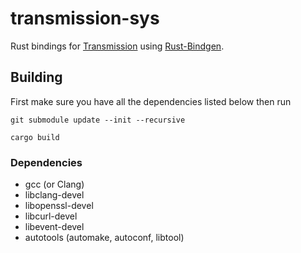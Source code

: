 # transmission-sys
Rust bindings for [Transmission](https://transmissionbt.com/) using [Rust-Bindgen](https://github.com/rust-lang/rust-bindgen).

## Building

First make sure you have all the dependencies listed below then run

`git submodule update --init --recursive`

`cargo build`

### Dependencies
- gcc (or Clang)
- libclang-devel
- libopenssl-devel
- libcurl-devel
- libevent-devel
- autotools (automake, autoconf, libtool)
